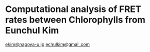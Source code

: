 # Computational analysis of FRET rates between Chlorophylls from Eunchul Kim
ekim@nagoya-u.jp
echulkim@gmail.com
